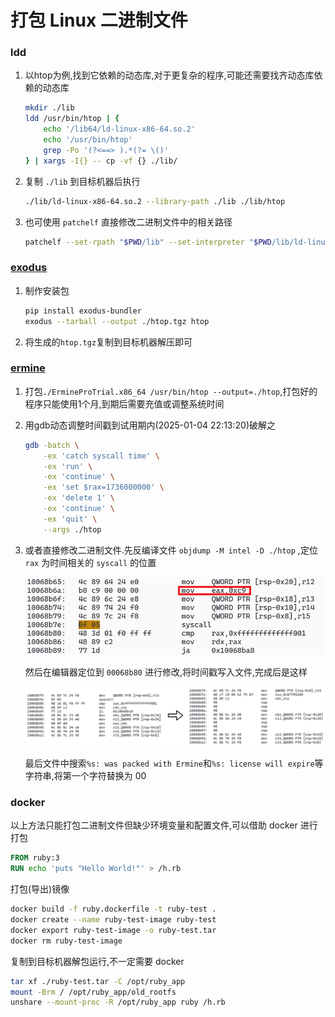 # 打包 Linux 二进制文件
### ldd
1. 以htop为例,找到它依赖的动态库,对于更复杂的程序,可能还需要找齐动态库依赖的动态库
    ```bash
    mkdir ./lib
    ldd /usr/bin/htop | {
        echo '/lib64/ld-linux-x86-64.so.2'
        echo '/usr/bin/htop'
        grep -Po '(?<==> ).*(?= \()'
    } | xargs -I{} -- cp -vf {} ./lib/
    ```
2. 复制 `./lib` 到目标机器后执行
    ```bash
    ./lib/ld-linux-x86-64.so.2 --library-path ./lib ./lib/htop
    ```
3. 也可使用 `patchelf` 直接修改二进制文件中的相关路径
    ```bash
    patchelf --set-rpath "$PWD/lib" --set-interpreter "$PWD/lib/ld-linux-x86-64.so.2" ./lib/htop
    ```
### [exodus](https://github.com/intoli/exodus)
1. 制作安装包
    ```bash
    pip install exodus-bundler
    exodus --tarball --output ./htop.tgz htop
    ```
2. 将生成的`htop.tgz`复制到目标机器解压即可
### [ermine](https://www.magicermine.com/trial.html)
1. 打包`./ErmineProTrial.x86_64 /usr/bin/htop --output=./htop`,打包好的程序只能使用1个月,到期后需要充值或调整系统时间
2. 用gdb动态调整时间戳到试用期内(2025-01-04 22:13:20)破解之
    ```bash
    gdb -batch \
        -ex 'catch syscall time' \
        -ex 'run' \
        -ex 'continue' \
        -ex 'set $rax=1736000000' \
        -ex 'delete 1' \
        -ex 'continue' \
        -ex 'quit' \
        --args ./htop
    ```
3. 或者直接修改二进制文件.先反编译文件 `objdump -M intel -D ./htop` ,定位 `rax` 为时间相关的 `syscall` 的位置

    ![syscall](./syscall.png)

    然后在编辑器定位到 `00068b80` 进行修改,将时间戳写入文件,完成后是这样

    ![modify](./modify.png)

    最后文件中搜索`%s: was packed with Ermine`和`%s: license will expire`等字符串,将第一个字符替换为 00
### docker
以上方法只能打包二进制文件但缺少环境变量和配置文件,可以借助 docker 进行打包
```dockerfile
FROM ruby:3
RUN echo 'puts "Hello World!"' > /h.rb
```
打包(导出)镜像
```bash
docker build -f ruby.dockerfile -t ruby-test .
docker create --name ruby-test-image ruby-test
docker export ruby-test-image -o ruby-test.tar
docker rm ruby-test-image
```
复制到目标机器解包运行,不一定需要 docker
```bash
tar xf ./ruby-test.tar -C /opt/ruby_app
mount -Brm / /opt/ruby_app/old_rootfs
unshare --mount-proc -R /opt/ruby_app ruby /h.rb
```